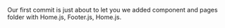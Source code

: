 Our first commit is just about to let you we added component and pages folder with Home.js, Footer.js, Home.js.  
